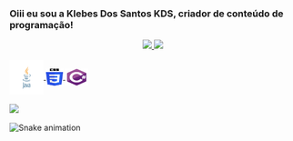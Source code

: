 ### Oiii eu sou a Klebes Dos Santos KDS, criador de conteúdo de programação!
<div align="center">
  <a href="https://github.com/klebes">
  <img height="180em" src="https://github-readme-stats.vercel.app/api?username=Klebes&show_icons=true&theme=dark&include_all_commits=true&count_private=true"/>
  <img height="180em" src="https://github-readme-stats.vercel.app/api/top-langs/?username=klebes&layout=compact&langs_count=7&theme=dark"/>
</div>
<div style="display: inline_block"><br>
  <img align="center" alt="Rafa-Js" height="60" width="60" src="https://raw.githubusercontent.com/klebes/klebes/31244fab3135c924befd948f1382ef3beee2ac0e/.github/workflows/Java_(programming_language)-Logo.wine.svg">
  <img align="center" alt="Rafa-Python" height="30" width="30" src="https://raw.githubusercontent.com/klebes/klebes/main/.github/workflows/CSS3_logo_and_wordmark.svg.png">
  <img align="center" alt="Rafa-Csharp" height="30" width="40" src="https://raw.githubusercontent.com/devicons/devicon/master/icons/csharp/csharp-original.svg">
</div>
  
  <div> 
    <br>
  <a href="https://www.linkedin.com/in/blogdoklebesti/" target="_blank"><img src="https://img.shields.io/badge/-LinkedIn-%230077B5?style=for-the-badge&logo=linkedin&logoColor=white" target="_blank"></a> 
 
  ![Snake animation](https://github.com/klebes/klebes/blob/output/github-contribution-grid-snake.svg)
 
</div>
